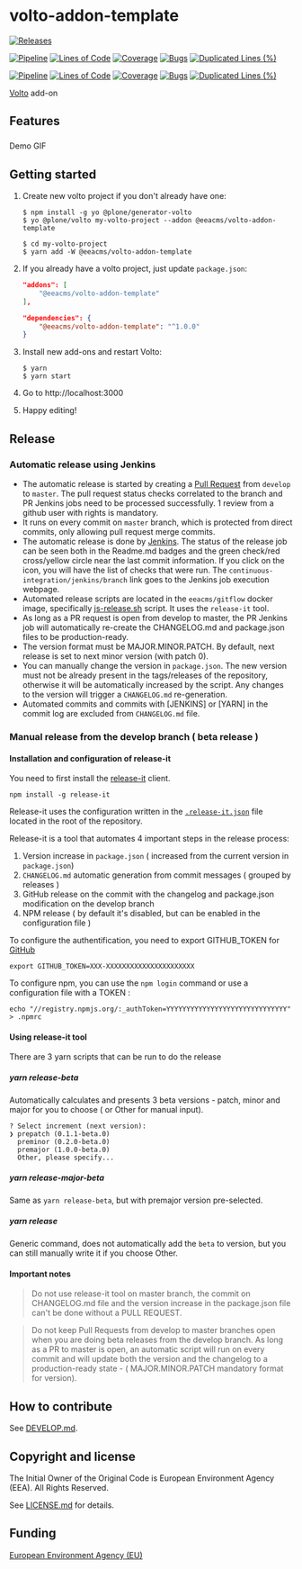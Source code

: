 # volto-addon-template

[![Releases](https://img.shields.io/github/v/release/eea/volto-addons-forest)](https://github.com/eea/volto-addons-forest/releases)

[![Pipeline](https://ci.eionet.europa.eu/buildStatus/icon?job=volto-addons%2Fvolto-addons-forest%2Fmaster&subject=master)](https://ci.eionet.europa.eu/view/Github/job/volto-addons/job/volto-addons-forest/job/master/display/redirect)
[![Lines of Code](https://sonarqube.eea.europa.eu/api/project_badges/measure?project=volto-addons-forest-master&metric=ncloc)](https://sonarqube.eea.europa.eu/dashboard?id=volto-addons-forest-master)
[![Coverage](https://sonarqube.eea.europa.eu/api/project_badges/measure?project=volto-addons-forest-master&metric=coverage)](https://sonarqube.eea.europa.eu/dashboard?id=volto-addons-forest-master)
[![Bugs](https://sonarqube.eea.europa.eu/api/project_badges/measure?project=volto-addons-forest-master&metric=bugs)](https://sonarqube.eea.europa.eu/dashboard?id=volto-addons-forest-master)
[![Duplicated Lines (%)](https://sonarqube.eea.europa.eu/api/project_badges/measure?project=volto-addons-forest-master&metric=duplicated_lines_density)](https://sonarqube.eea.europa.eu/dashboard?id=volto-addons-forest-master)

[![Pipeline](https://ci.eionet.europa.eu/buildStatus/icon?job=volto-addons%2Fvolto-addons-forest%2Fdevelop&subject=develop)](https://ci.eionet.europa.eu/view/Github/job/volto-addons/job/volto-addons-forest/job/develop/display/redirect)
[![Lines of Code](https://sonarqube.eea.europa.eu/api/project_badges/measure?project=volto-addons-forest-develop&metric=ncloc)](https://sonarqube.eea.europa.eu/dashboard?id=volto-addons-forest-develop)
[![Coverage](https://sonarqube.eea.europa.eu/api/project_badges/measure?project=volto-addons-forest-develop&metric=coverage)](https://sonarqube.eea.europa.eu/dashboard?id=volto-addons-forest-develop)
[![Bugs](https://sonarqube.eea.europa.eu/api/project_badges/measure?project=volto-addons-forest-develop&metric=bugs)](https://sonarqube.eea.europa.eu/dashboard?id=volto-addons-forest-develop)
[![Duplicated Lines (%)](https://sonarqube.eea.europa.eu/api/project_badges/measure?project=volto-addons-forest-develop&metric=duplicated_lines_density)](https://sonarqube.eea.europa.eu/dashboard?id=volto-addons-forest-develop)

[Volto](https://github.com/plone/volto) add-on

## Features

###

Demo GIF

## Getting started

1. Create new volto project if you don't already have one:

   ```
   $ npm install -g yo @plone/generator-volto
   $ yo @plone/volto my-volto-project --addon @eeacms/volto-addon-template

   $ cd my-volto-project
   $ yarn add -W @eeacms/volto-addon-template
   ```

1. If you already have a volto project, just update `package.json`:

   ```JSON
   "addons": [
       "@eeacms/volto-addon-template"
   ],

   "dependencies": {
       "@eeacms/volto-addon-template": "^1.0.0"
   }
   ```

1. Install new add-ons and restart Volto:

   ```
   $ yarn
   $ yarn start
   ```

1. Go to http://localhost:3000

1. Happy editing!

## Release

### Automatic release using Jenkins

*  The automatic release is started by creating a [Pull Request](../../compare/master...develop) from `develop` to `master`. The pull request status checks correlated to the branch and PR Jenkins jobs need to be processed successfully. 1 review from a github user with rights is mandatory.
* It runs on every commit on `master` branch, which is protected from direct commits, only allowing pull request merge commits.
* The automatic release is done by [Jenkins](https://ci.eionet.europa.eu). The status of the release job can be seen both in the Readme.md badges and the green check/red cross/yellow circle near the last commit information. If you click on the icon, you will have the list of checks that were run. The `continuous-integration/jenkins/branch` link goes to the Jenkins job execution webpage.
* Automated release scripts are located in the `eeacms/gitflow` docker image, specifically [js-release.sh](https://github.com/eea/eea.docker.gitflow/blob/master/src/js-release.sh) script. It  uses the `release-it` tool.
* As long as a PR request is open from develop to master, the PR Jenkins job will automatically re-create the CHANGELOG.md and package.json files to be production-ready.
* The version format must be MAJOR.MINOR.PATCH. By default, next release is set to next minor version (with patch 0).
* You can manually change the version in `package.json`.  The new version must not be already present in the tags/releases of the repository, otherwise it will be automatically increased by the script. Any changes to the version will trigger a `CHANGELOG.md` re-generation.
* Automated commits and commits with [JENKINS] or [YARN] in the commit log are excluded from `CHANGELOG.md` file.

### Manual release from the develop branch ( beta release )

#### Installation and configuration of release-it

You need to first install the [release-it](https://github.com/release-it/release-it)  client.

   ```
   npm install -g release-it
   ```

Release-it uses the configuration written in the [`.release-it.json`](./.release-it.json) file located in the root of the repository.

Release-it is a tool that automates 4 important steps in the release process:

1. Version increase in `package.json` ( increased from the current version in `package.json`)
2. `CHANGELOG.md` automatic generation from commit messages ( grouped by releases )
3. GitHub release on the commit with the changelog and package.json modification on the develop branch
4. NPM release ( by default it's disabled, but can be enabled in the configuration file )

To configure the authentification, you need to export GITHUB_TOKEN for [GitHub](https://github.com/settings/tokens)

   ```
   export GITHUB_TOKEN=XXX-XXXXXXXXXXXXXXXXXXXXXX
   ```

 To configure npm, you can use the `npm login` command or use a configuration file with a TOKEN :

   ```
   echo "//registry.npmjs.org/:_authToken=YYYYYYYYYYYYYYYYYYYYYYYYYYYYYY" > .npmrc
   ```

#### Using release-it tool

There are 3 yarn scripts that can be run to do the release

##### yarn release-beta

Automatically calculates and presents 3 beta versions - patch, minor and major for you to choose ( or Other for manual input).

```
? Select increment (next version):
❯ prepatch (0.1.1-beta.0)
  preminor (0.2.0-beta.0)
  premajor (1.0.0-beta.0)
  Other, please specify...
```

##### yarn release-major-beta

Same as `yarn release-beta`, but with premajor version pre-selected.

##### yarn release

Generic command, does not automatically add the `beta` to version, but you can still manually write it if you choose Other.

#### Important notes

> Do not use release-it tool on master branch, the commit on CHANGELOG.md file and the version increase in the package.json file can't be done without a PULL REQUEST.

> Do not keep Pull Requests from develop to master branches open when you are doing beta releases from the develop branch. As long as a PR to master is open, an automatic script will run on every commit and will update both the version and the changelog to a production-ready state - ( MAJOR.MINOR.PATCH mandatory format for version).


## How to contribute

See [DEVELOP.md](https://github.com/eea/volto-addon-template/blob/master/DEVELOP.md).

## Copyright and license

The Initial Owner of the Original Code is European Environment Agency (EEA).
All Rights Reserved.

See [LICENSE.md](https://github.com/eea/volto-addon-template/blob/master/LICENSE.md) for details.

## Funding

[European Environment Agency (EU)](http://eea.europa.eu)
